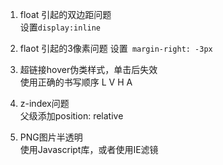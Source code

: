 1. float 引起的双边距问题   
  设置`display:inline`

2. flaot 引起的3像素问题
  设置` margin-right: -3px`

3. 超链接hover伪类样式，单击后失效    
  使用正确的书写顺序  L V H A

4. z-index问题    
  父级添加position: relative

5. PNG图片半透明    
  使用Javascript库，或者使用IE滤镜